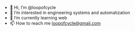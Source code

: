 - 👋 Hi, I’m @loopofcycle
- 👀 I’m interested in engineering systems and automatization
- 🌱 I’m currently learning web
- 📫 How to reach me loopofcycle@gmail.com

<!---
loopofcycle/loopofcycle is a ✨ special ✨ repository because its `README.md` (this file) appears on your GitHub profile.
You can click the Preview link to take a look at your changes.
--->
